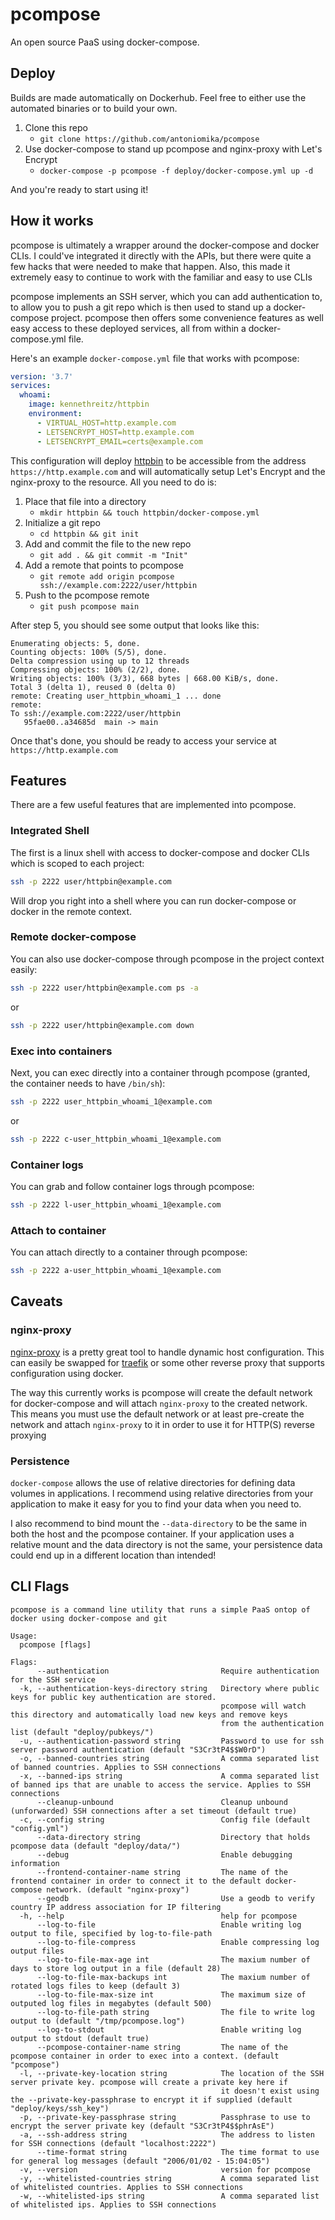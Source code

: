 # pcompose

An open source PaaS using docker-compose.

## Deploy

Builds are made automatically on Dockerhub. Feel free to either use the automated binaries or to build your own.

1. Clone this repo
    - `git clone https://github.com/antoniomika/pcompose`
2. Use docker-compose to stand up pcompose and nginx-proxy with Let's Encrypt
    - `docker-compose -p pcompose -f deploy/docker-compose.yml up -d`

And you're ready to start using it!

## How it works

pcompose is ultimately a wrapper around the docker-compose and docker CLIs. I could've integrated it directly with the APIs, but there were quite a few hacks that were needed to make that happen. Also, this made it extremely easy to continue to work with the familiar and easy to use CLIs

pcompose implements an SSH server, which you can add authentication to, to allow you to push a git repo which is then used to stand up a docker-compose project. pcompose then offers some convenience features as well easy access to these deployed services, all from within a docker-compose.yml file.

Here's an example `docker-compose.yml` file that works with pcompose:

```yml
version: '3.7'
services:
  whoami:
    image: kennethreitz/httpbin
    environment:
      - VIRTUAL_HOST=http.example.com
      - LETSENCRYPT_HOST=http.example.com
      - LETSENCRYPT_EMAIL=certs@example.com
```

This configuration will deploy [httpbin](https://httpbin.org) to be accessible from the address `https://http.example.com` and will automatically setup Let's Encrypt and the nginx-proxy to the resource. All you need to do is:

1. Place that file into a directory
    - `mkdir httpbin && touch httpbin/docker-compose.yml`
2. Initialize a git repo
    - `cd httpbin && git init`
3. Add and commit the file to the new repo
    - `git add . && git commit -m "Init"`
4. Add a remote that points to pcompose
    - `git remote add origin pcompose ssh://example.com:2222/user/httpbin`
5. Push to the pcompose remote
    - `git push pcompose main`

After step 5, you should see some output that looks like this:

```text
Enumerating objects: 5, done.
Counting objects: 100% (5/5), done.
Delta compression using up to 12 threads
Compressing objects: 100% (2/2), done.
Writing objects: 100% (3/3), 668 bytes | 668.00 KiB/s, done.
Total 3 (delta 1), reused 0 (delta 0)
remote: Creating user_httpbin_whoami_1 ... done
remote:
To ssh://example.com:2222/user/httpbin
   95fae00..a34685d  main -> main
```

Once that's done, you should be ready to access your service at `https://http.example.com`

## Features

There are a few useful features that are implemented into pcompose.

### Integrated Shell

The first is a linux shell with access to docker-compose and docker CLIs which is scoped to each project:

```bash
ssh -p 2222 user/httpbin@example.com
```

Will drop you right into a shell where you can run docker-compose or docker in the remote context.

### Remote docker-compose

You can also use docker-compose through pcompose in the project context easily:

```bash
ssh -p 2222 user/httpbin@example.com ps -a
```

or

```bash
ssh -p 2222 user/httpbin@example.com down
```

### Exec into containers

Next, you can exec directly into a container through pcompose (granted, the container needs to have `/bin/sh`):

```bash
ssh -p 2222 user_httpbin_whoami_1@example.com
```

or

```bash
ssh -p 2222 c-user_httpbin_whoami_1@example.com
```

### Container logs

You can grab and follow container logs through pcompose:

```bash
ssh -p 2222 l-user_httpbin_whoami_1@example.com
```

### Attach to container

You can attach directly to a container through pcompose:

```bash
ssh -p 2222 a-user_httpbin_whoami_1@example.com
```

## Caveats

### nginx-proxy

[nginx-proxy](https://github.com/nginx-proxy/nginx-proxy) is a pretty great tool to handle dynamic host configuration. This can easily be swapped for [traefik](https://containo.us/traefik/) or some other reverse proxy that supports configuration using docker.

The way this currently works is pcompose will create the default network for docker-compose and will attach `nginx-proxy` to the created network. This means you must use the default network or at least pre-create the network and attach `nginx-proxy` to it in order to use it for HTTP(S) reverse proxying

### Persistence

`docker-compose` allows the use of relative directories for defining data volumes in applications. I recommend using relative directories from your application to make it easy for you to find your data when you need to.

I also recommend to bind mount the `--data-directory` to be the same in both the host and the pcompose container. If your application uses a relative mount and the data directory is not the same, your persistence data could end up in a different location than intended!

## CLI Flags

```text
pcompose is a command line utility that runs a simple PaaS ontop of docker using docker-compose and git

Usage:
  pcompose [flags]

Flags:
      --authentication                         Require authentication for the SSH service
  -k, --authentication-keys-directory string   Directory where public keys for public key authentication are stored.
                                               pcompose will watch this directory and automatically load new keys and remove keys
                                               from the authentication list (default "deploy/pubkeys/")
  -u, --authentication-password string         Password to use for ssh server password authentication (default "S3Cr3tP4$$W0rD")
  -o, --banned-countries string                A comma separated list of banned countries. Applies to SSH connections
  -x, --banned-ips string                      A comma separated list of banned ips that are unable to access the service. Applies to SSH connections
      --cleanup-unbound                        Cleanup unbound (unforwarded) SSH connections after a set timeout (default true)
  -c, --config string                          Config file (default "config.yml")
      --data-directory string                  Directory that holds pcompose data (default "deploy/data/")
      --debug                                  Enable debugging information
      --frontend-container-name string         The name of the frontend container in order to connect it to the default docker-compose network. (default "nginx-proxy")
      --geodb                                  Use a geodb to verify country IP address association for IP filtering
  -h, --help                                   help for pcompose
      --log-to-file                            Enable writing log output to file, specified by log-to-file-path
      --log-to-file-compress                   Enable compressing log output files
      --log-to-file-max-age int                The maxium number of days to store log output in a file (default 28)
      --log-to-file-max-backups int            The maxium number of rotated logs files to keep (default 3)
      --log-to-file-max-size int               The maximum size of outputed log files in megabytes (default 500)
      --log-to-file-path string                The file to write log output to (default "/tmp/pcompose.log")
      --log-to-stdout                          Enable writing log output to stdout (default true)
      --pcompose-container-name string         The name of the pcompose container in order to exec into a context. (default "pcompose")
  -l, --private-key-location string            The location of the SSH server private key. pcompose will create a private key here if
                                               it doesn't exist using the --private-key-passphrase to encrypt it if supplied (default "deploy/keys/ssh_key")
  -p, --private-key-passphrase string          Passphrase to use to encrypt the server private key (default "S3Cr3tP4$$phrAsE")
  -a, --ssh-address string                     The address to listen for SSH connections (default "localhost:2222")
      --time-format string                     The time format to use for general log messages (default "2006/01/02 - 15:04:05")
  -v, --version                                version for pcompose
  -y, --whitelisted-countries string           A comma separated list of whitelisted countries. Applies to SSH connections
  -w, --whitelisted-ips string                 A comma separated list of whitelisted ips. Applies to SSH connections
```

